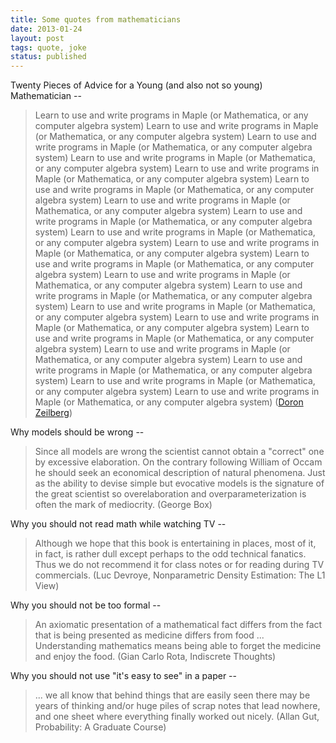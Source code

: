 ```yaml
---
title: Some quotes from mathematicians
date: 2013-01-24
layout: post
tags: quote, joke
status: published
---
```


Twenty Pieces of Advice for a Young (and also not so young) Mathematician --

> Learn to use and write programs in Maple (or Mathematica, or any computer algebra system)
> Learn to use and write programs in Maple (or Mathematica, or any computer algebra system)
> Learn to use and write programs in Maple (or Mathematica, or any computer algebra system)
> Learn to use and write programs in Maple (or Mathematica, or any computer algebra system)
> Learn to use and write programs in Maple (or Mathematica, or any computer algebra system)
> Learn to use and write programs in Maple (or Mathematica, or any computer algebra system)
> Learn to use and write programs in Maple (or Mathematica, or any computer algebra system)
> Learn to use and write programs in Maple (or Mathematica, or any computer algebra system)
> Learn to use and write programs in Maple (or Mathematica, or any computer algebra system)
> Learn to use and write programs in Maple (or Mathematica, or any computer algebra system)
> Learn to use and write programs in Maple (or Mathematica, or any computer algebra system)
> Learn to use and write programs in Maple (or Mathematica, or any computer algebra system)
> Learn to use and write programs in Maple (or Mathematica, or any computer algebra system)
> Learn to use and write programs in Maple (or Mathematica, or any computer algebra system)
> Learn to use and write programs in Maple (or Mathematica, or any computer algebra system)
> Learn to use and write programs in Maple (or Mathematica, or any computer algebra system)
> Learn to use and write programs in Maple (or Mathematica, or any computer algebra system)
> Learn to use and write programs in Maple (or Mathematica, or any computer algebra system)
> Learn to use and write programs in Maple (or Mathematica, or any computer algebra system)
> Learn to use and write programs in Maple (or Mathematica, or any computer algebra system)
> ([Doron Zeilberg](http://sites.math.rutgers.edu/~zeilberg/Opinion92.html))


Why models should be wrong --

> Since all models are wrong the scientist cannot obtain a "correct" one by excessive elaboration.
> On the contrary following William of Occam he should seek an economical description of natural
> phenomena. Just as the ability to devise simple but evocative models is the signature of the great
> scientist so overelaboration and overparameterization is often the mark of mediocrity. (George
> Box)

Why you should not read math while watching TV --

> Although we hope that this book is entertaining in places, most of it, in fact, is rather dull
> except perhaps to the odd technical fanatics. Thus we do not recommend it for class notes or for
> reading during TV commercials. (Luc Devroye, Nonparametric Density Estimation: The L1 View)

Why you should not be too formal --

> An axiomatic presentation of a mathematical fact differs from the fact that is being presented as
> medicine differs from food ... Understanding mathematics means being able to forget the medicine and
> enjoy the food.  (Gian Carlo Rota, Indiscrete Thoughts)


Why you should not use "it's easy to see" in a paper --

> ... we all know that behind things that are easily seen there may
> be years of thinking and/or huge piles of scrap notes that lead nowhere,
> and one sheet where everything finally worked out nicely.  (Allan Gut, Probability: A Graduate
> Course)
